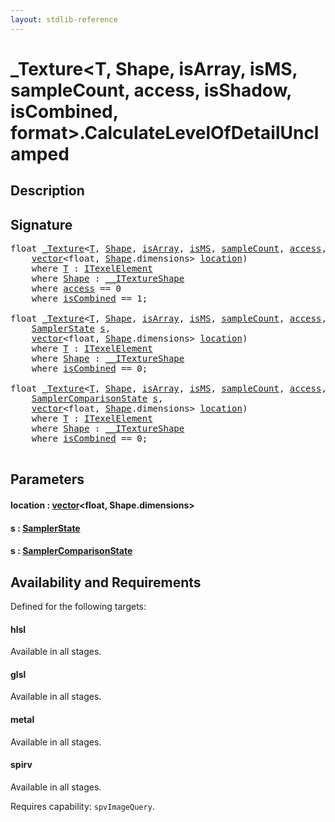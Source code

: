 ```yaml
---
layout: stdlib-reference
---
```


# \_Texture\<T, Shape, isArray, isMS, sampleCount, access, isShadow, isCombined, format\>\.CalculateLevelOfDetailUnclamped

## Description





## Signature 

<pre>
<span class="code_keyword">float</span> <a href="../types/0texture-01/index.html" class="code_type">_Texture</a>&lt;<a href="../types/0texture-01/index.html#typeparam-T" class="code_type">T</a>, <a href="../types/0texture-01/index.html#typeparam-Shape" class="code_type">Shape</a>, <a href="../types/0texture-01/index.html#decl-isArray" class="code_var">isArray</a>, <a href="../types/0texture-01/index.html#decl-isMS" class="code_var">isMS</a>, <a href="../types/0texture-01/index.html#decl-sampleCount" class="code_var">sampleCount</a>, <a href="../types/0texture-01/index.html#decl-access" class="code_var">access</a>, <a href="../types/0texture-01/index.html#decl-isShadow" class="code_var">isShadow</a>, <a href="../types/0texture-01/index.html#decl-isCombined" class="code_var">isCombined</a>, <a href="../types/0texture-01/index.html#decl-format" class="code_var">format</a>&gt;.<a href="calculatelevelofdetailunclamped-09egm.html">CalculateLevelOfDetailUnclamped</a>(
    <a href="../types/vector/index.html" class="code_type">vector</a>&lt;<span class="code_keyword">float</span>, <a href="../types/0texture-01/index.html#typeparam-Shape" class="code_type">Shape</a>.dimensions&gt; <a href="calculatelevelofdetailunclamped-09egm.html#decl-location" class="code_param">location</a>)
    <span class='code_keyword'>where</span> <a href="../types/0texture-01/index.html#typeparam-T" class="code_type">T</a> : <a href="../interfaces/itexelelement-016/index.html" class="code_type">ITexelElement</a>
    <span class='code_keyword'>where</span> <a href="../types/0texture-01/index.html#typeparam-Shape" class="code_type">Shape</a> : <a href="../interfaces/0_itextureshape-023a/index.html" class="code_type">__ITextureShape</a>
    <span class='code_keyword'>where</span> <a href="../types/0texture-01/index.html#decl-access" class="code_var">access</a> == 0
    <span class='code_keyword'>where</span> <a href="../types/0texture-01/index.html#decl-isCombined" class="code_var">isCombined</a> == 1;

<span class="code_keyword">float</span> <a href="../types/0texture-01/index.html" class="code_type">_Texture</a>&lt;<a href="../types/0texture-01/index.html#typeparam-T" class="code_type">T</a>, <a href="../types/0texture-01/index.html#typeparam-Shape" class="code_type">Shape</a>, <a href="../types/0texture-01/index.html#decl-isArray" class="code_var">isArray</a>, <a href="../types/0texture-01/index.html#decl-isMS" class="code_var">isMS</a>, <a href="../types/0texture-01/index.html#decl-sampleCount" class="code_var">sampleCount</a>, <a href="../types/0texture-01/index.html#decl-access" class="code_var">access</a>, <a href="../types/0texture-01/index.html#decl-isShadow" class="code_var">isShadow</a>, <a href="../types/0texture-01/index.html#decl-isCombined" class="code_var">isCombined</a>, <a href="../types/0texture-01/index.html#decl-format" class="code_var">format</a>&gt;.<a href="calculatelevelofdetailunclamped-09egm.html">CalculateLevelOfDetailUnclamped</a>(
    <a href="../types/samplerstate-07/index.html" class="code_type">SamplerState</a> <a href="calculatelevelofdetailunclamped-09egm.html#decl-s" class="code_param">s</a>,
    <a href="../types/vector/index.html" class="code_type">vector</a>&lt;<span class="code_keyword">float</span>, <a href="../types/0texture-01/index.html#typeparam-Shape" class="code_type">Shape</a>.dimensions&gt; <a href="calculatelevelofdetailunclamped-09egm.html#decl-location" class="code_param">location</a>)
    <span class='code_keyword'>where</span> <a href="../types/0texture-01/index.html#typeparam-T" class="code_type">T</a> : <a href="../interfaces/itexelelement-016/index.html" class="code_type">ITexelElement</a>
    <span class='code_keyword'>where</span> <a href="../types/0texture-01/index.html#typeparam-Shape" class="code_type">Shape</a> : <a href="../interfaces/0_itextureshape-023a/index.html" class="code_type">__ITextureShape</a>
    <span class='code_keyword'>where</span> <a href="../types/0texture-01/index.html#decl-isCombined" class="code_var">isCombined</a> == 0;

<span class="code_keyword">float</span> <a href="../types/0texture-01/index.html" class="code_type">_Texture</a>&lt;<a href="../types/0texture-01/index.html#typeparam-T" class="code_type">T</a>, <a href="../types/0texture-01/index.html#typeparam-Shape" class="code_type">Shape</a>, <a href="../types/0texture-01/index.html#decl-isArray" class="code_var">isArray</a>, <a href="../types/0texture-01/index.html#decl-isMS" class="code_var">isMS</a>, <a href="../types/0texture-01/index.html#decl-sampleCount" class="code_var">sampleCount</a>, <a href="../types/0texture-01/index.html#decl-access" class="code_var">access</a>, <a href="../types/0texture-01/index.html#decl-isShadow" class="code_var">isShadow</a>, <a href="../types/0texture-01/index.html#decl-isCombined" class="code_var">isCombined</a>, <a href="../types/0texture-01/index.html#decl-format" class="code_var">format</a>&gt;.<a href="calculatelevelofdetailunclamped-09egm.html">CalculateLevelOfDetailUnclamped</a>(
    <a href="../types/samplercomparisonstate-07h/index.html" class="code_type">SamplerComparisonState</a> <a href="calculatelevelofdetailunclamped-09egm.html#decl-s" class="code_param">s</a>,
    <a href="../types/vector/index.html" class="code_type">vector</a>&lt;<span class="code_keyword">float</span>, <a href="../types/0texture-01/index.html#typeparam-Shape" class="code_type">Shape</a>.dimensions&gt; <a href="calculatelevelofdetailunclamped-09egm.html#decl-location" class="code_param">location</a>)
    <span class='code_keyword'>where</span> <a href="../types/0texture-01/index.html#typeparam-T" class="code_type">T</a> : <a href="../interfaces/itexelelement-016/index.html" class="code_type">ITexelElement</a>
    <span class='code_keyword'>where</span> <a href="../types/0texture-01/index.html#typeparam-Shape" class="code_type">Shape</a> : <a href="../interfaces/0_itextureshape-023a/index.html" class="code_type">__ITextureShape</a>
    <span class='code_keyword'>where</span> <a href="../types/0texture-01/index.html#decl-isCombined" class="code_var">isCombined</a> == 0;

</pre>

## Parameters

####  <a id="decl-location"></a>location  : [vector](../types/vector/index.html)\<float, Shape\.dimensions\>
####  <a id="decl-s"></a>s  : [SamplerState](../types/samplerstate-07/index.html)
####  <a id="decl-s"></a>s  : [SamplerComparisonState](../types/samplercomparisonstate-07h/index.html)

## Availability and Requirements

Defined for the following targets:

#### hlsl
Available in all stages.

#### glsl
Available in all stages.

#### metal
Available in all stages.

#### spirv
Available in all stages.

Requires capability: `spvImageQuery`.


